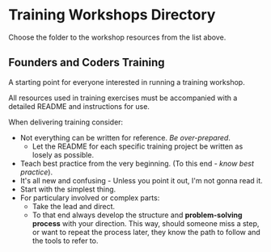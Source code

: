 # Training Workshops Directory

Choose the folder to the workshop resources from the list above.

## Founders and Coders Training

A starting point for everyone interested in running a training workshop. 

All resources used in training exercises must be accompanied with a detailed README and instructions for use. 

When delivering training consider:
- Not everything can be written for reference. *Be over-prepared*.
    - Let the README for each specific training project be written as losely as possible. 
- Teach best practice from the very beginning. (To this end - *know best practice*).
- It's all new and confusing - Unless you point it out, I'm not gonna read it.
- Start with the simplest thing.
- For particulary involved or complex parts:
    - Take the lead and direct.
    - To that end always develop the structure and **problem-solving process** with your direction. This way, should someone miss a step, or want to repeat the process later, they know the path to follow and the tools to refer to.
